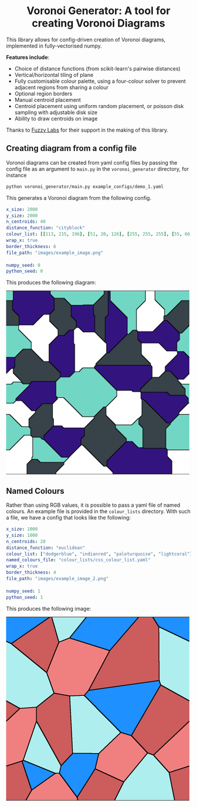 <h1 align="center">
    Voronoi Generator: A tool for creating Voronoi Diagrams
</h1>

This library allows for config-driven creation of Voronoi diagrams, implemented in fully-vectorised numpy.

**Features include**:

* Choice of distance functions (from scikit-learn's pairwise distances)
* Vertical/horizontal tiling of plane
* Fully customisable colour palette, using a four-colour solver to prevent adjacent regions from sharing a colour
* Optional region borders
* Manual centroid placement
* Centroid placement using uniform random placement, or poisson disk sampling with adjustable disk size
* Ability to draw centroids on image


Thanks to [Fuzzy Labs](https://fuzzylabs.ai) for their support in the  making of this library.

## Creating diagram from a config file

Voronoi diagrams can be created from yaml config files by passing the config file as an argument to `main.py` in the `voronoi_generator` directory, for instance

```bash
python voronoi_generator/main.py example_configs/demo_1.yaml
```

This generates a Voronoi diagram from the following config.

```yaml
x_size: 2000
y_size: 2000
n_centroids: 40
distance_function: "cityblock"
colour_list: [[113, 215, 196], [51, 20, 126], [255, 255, 255], [55, 66, 73]]
wrap_x: true
border_thickness: 6
file_path: "images/example_image.png"

numpy_seed: 0
python_seed: 0

```

This produces the following diagram:

<img src="images/example_image.png" width="500">

## Named Colours

Rather than using RGB values, it is possible to pass a yaml file of named colours.
An example file is provided in the `colour_lists` directory. With such a file, we have
a config that looks like the following:

```yaml
x_size: 1000
y_size: 1000
n_centroids: 20
distance_function: "euclidean"
colour_list: ["dodgerblue", "indianred", "paleturquoise", "lightcoral"]
named_colours_file: "colour_lists/css_colour_list.yaml"
wrap_x: true
border_thickness: 4
file_path: "images/example_image_2.png"

numpy_seed: 1
python_seed: 1
```

This produces the following image:

<img src="images/example_image_2.png" width="500">


#
